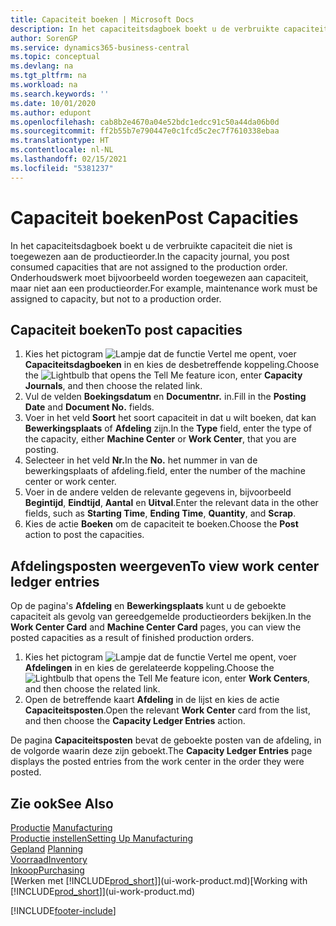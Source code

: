 ```yaml
---
title: Capaciteit boeken | Microsoft Docs
description: In het capaciteitsdagboek boekt u de verbruikte capaciteit die niet is toegewezen aan de productieorder. Onderhoudswerk moet bijvoorbeeld worden toegewezen aan capaciteit, maar niet aan een productieorder.
author: SorenGP
ms.service: dynamics365-business-central
ms.topic: conceptual
ms.devlang: na
ms.tgt_pltfrm: na
ms.workload: na
ms.search.keywords: ''
ms.date: 10/01/2020
ms.author: edupont
ms.openlocfilehash: cab8b2e4670a04e52bdc1edcc91c50a44da06b0d
ms.sourcegitcommit: ff2b55b7e790447e0c1fcd5c2ec7f7610338ebaa
ms.translationtype: HT
ms.contentlocale: nl-NL
ms.lasthandoff: 02/15/2021
ms.locfileid: "5381237"
---
```

# <a name="post-capacities"></a><span data-ttu-id="d6299-104">Capaciteit boeken</span><span class="sxs-lookup"><span data-stu-id="d6299-104">Post Capacities</span></span>
<span data-ttu-id="d6299-105">In het capaciteitsdagboek boekt u de verbruikte capaciteit die niet is toegewezen aan de productieorder.</span><span class="sxs-lookup"><span data-stu-id="d6299-105">In the capacity journal, you post consumed capacities that are not assigned to the production order.</span></span> <span data-ttu-id="d6299-106">Onderhoudswerk moet bijvoorbeeld worden toegewezen aan capaciteit, maar niet aan een productieorder.</span><span class="sxs-lookup"><span data-stu-id="d6299-106">For example, maintenance work must be assigned to capacity, but not to a production order.</span></span>  

## <a name="to-post-capacities"></a><span data-ttu-id="d6299-107">Capaciteit boeken</span><span class="sxs-lookup"><span data-stu-id="d6299-107">To post capacities</span></span>  
1.  <span data-ttu-id="d6299-108">Kies het pictogram ![Lampje dat de functie Vertel me opent](media/ui-search/search_small.png "Vertel me wat u wilt doen"), voer **Capaciteitsdagboeken** in en kies de desbetreffende koppeling.</span><span class="sxs-lookup"><span data-stu-id="d6299-108">Choose the ![Lightbulb that opens the Tell Me feature](media/ui-search/search_small.png "Tell me what you want to do") icon, enter **Capacity Journals**, and then choose the related link.</span></span>  
2.  <span data-ttu-id="d6299-109">Vul de velden **Boekingsdatum** en **Documentnr.** in.</span><span class="sxs-lookup"><span data-stu-id="d6299-109">Fill in the **Posting Date** and **Document No.** fields.</span></span>  
3.  <span data-ttu-id="d6299-110">Voer in het veld **Soort** het soort capaciteit in dat u wilt boeken, dat kan **Bewerkingsplaats** of **Afdeling** zijn.</span><span class="sxs-lookup"><span data-stu-id="d6299-110">In the **Type** field, enter the type of the capacity, either **Machine Center** or **Work Center**, that you are posting.</span></span>  
4.  <span data-ttu-id="d6299-111">Selecteer in het veld **Nr.**</span><span class="sxs-lookup"><span data-stu-id="d6299-111">In the **No.**</span></span> <span data-ttu-id="d6299-112">het nummer in van de bewerkingsplaats of afdeling.</span><span class="sxs-lookup"><span data-stu-id="d6299-112">field, enter the number of the machine center or work center.</span></span>  
5.  <span data-ttu-id="d6299-113">Voer in de andere velden de relevante gegevens in, bijvoorbeeld **Begintijd**, **Eindtijd**, **Aantal** en **Uitval**.</span><span class="sxs-lookup"><span data-stu-id="d6299-113">Enter the relevant data in the other fields, such as **Starting Time**, **Ending Time**, **Quantity**, and **Scrap**.</span></span>  
6.  <span data-ttu-id="d6299-114">Kies de actie **Boeken** om de capaciteit te boeken.</span><span class="sxs-lookup"><span data-stu-id="d6299-114">Choose the **Post** action to post the capacities.</span></span>  

## <a name="to-view-work-center-ledger-entries"></a><span data-ttu-id="d6299-115">Afdelingsposten weergeven</span><span class="sxs-lookup"><span data-stu-id="d6299-115">To view work center ledger entries</span></span>  
<span data-ttu-id="d6299-116">Op de pagina's **Afdeling** en **Bewerkingsplaats** kunt u de geboekte capaciteit als gevolg van gereedgemelde productieorders bekijken.</span><span class="sxs-lookup"><span data-stu-id="d6299-116">In the **Work Center Card** and **Machine Center Card** pages, you can view the posted capacities as a result of finished production orders.</span></span>    
1.  <span data-ttu-id="d6299-117">Kies het pictogram ![Lampje dat de functie Vertel me opent](media/ui-search/search_small.png "Vertel me wat u wilt doen"), voer **Afdelingen** in en kies de gerelateerde koppeling.</span><span class="sxs-lookup"><span data-stu-id="d6299-117">Choose the ![Lightbulb that opens the Tell Me feature](media/ui-search/search_small.png "Tell me what you want to do") icon, enter **Work Centers**, and then choose the related link.</span></span>  
2.  <span data-ttu-id="d6299-118">Open de betreffende kaart **Afdeling** in de lijst en kies de actie **Capaciteitsposten**.</span><span class="sxs-lookup"><span data-stu-id="d6299-118">Open the relevant **Work Center** card from the list, and then choose the **Capacity Ledger Entries** action.</span></span>  

<span data-ttu-id="d6299-119">De pagina **Capaciteitsposten** bevat de geboekte posten van de afdeling, in de volgorde waarin deze zijn geboekt.</span><span class="sxs-lookup"><span data-stu-id="d6299-119">The **Capacity Ledger Entries** page displays the posted entries from the work center in the order they were posted.</span></span>   

## <a name="see-also"></a><span data-ttu-id="d6299-120">Zie ook</span><span class="sxs-lookup"><span data-stu-id="d6299-120">See Also</span></span>  
<span data-ttu-id="d6299-121">[Productie](production-manage-manufacturing.md)  </span><span class="sxs-lookup"><span data-stu-id="d6299-121">[Manufacturing](production-manage-manufacturing.md)  </span></span>  
[<span data-ttu-id="d6299-122">Productie instellen</span><span class="sxs-lookup"><span data-stu-id="d6299-122">Setting Up Manufacturing</span></span>](production-configure-production-processes.md)  
<span data-ttu-id="d6299-123">[Gepland](production-planning.md)    </span><span class="sxs-lookup"><span data-stu-id="d6299-123">[Planning](production-planning.md)    </span></span>  
[<span data-ttu-id="d6299-124">Voorraad</span><span class="sxs-lookup"><span data-stu-id="d6299-124">Inventory</span></span>](inventory-manage-inventory.md)  
[<span data-ttu-id="d6299-125">Inkoop</span><span class="sxs-lookup"><span data-stu-id="d6299-125">Purchasing</span></span>](purchasing-manage-purchasing.md)  
<span data-ttu-id="d6299-126">[Werken met [!INCLUDE[prod_short](includes/prod_short.md)]](ui-work-product.md)</span><span class="sxs-lookup"><span data-stu-id="d6299-126">[Working with [!INCLUDE[prod_short](includes/prod_short.md)]](ui-work-product.md)</span></span>


[!INCLUDE[footer-include](includes/footer-banner.md)]